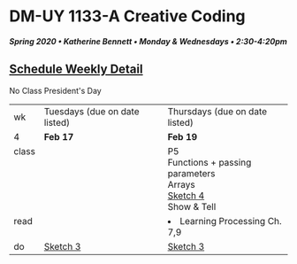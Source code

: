# DM-UY 1133-A Creative Coding
##### Spring 2020 • Katherine Bennett • Monday & Wednesdays • 2:30-4:20pm 

## [Schedule Weekly Detail](Calendar.md) 

<table>
<tr>
<td>wk</td>
<td>Tuesdays (due on date listed)</td>
<td>Thursdays (due on date listed)</td>
</tr>
<!-- dates -->
<tr>
  <td valign="top">4</td>
  <td valign="top" width="48%"><strong>Feb 17</strong></td>
  <td valign="top" width="48%"><strong>Feb 19</strong></td>
</tr>
<!-- class -->
<tr>
	<td valign="top">class</td>
	No Class President's Day
	</td>
	<!-- day Wed -->
	<td valign="top" width="48%">
	</td>
	<td valign="top" width="48%">
	 P5<br>
	Functions + passing parameters <br>
	Arrays<br>
	<a href = "sketch_4.md">Sketch 4</a><br>
	Show & Tell <br>
	</td>

</tr>

<!-- homework -->
<tr>
  <td valign="top">read</td>
  	<!-- day Tues -->
  	<td valign="top">
	</td>
  	<!-- day Wed -->
  	<td valign="top"> 
     <li> Learning Processing Ch. 7,9 </li> 
   </td>
</tr>
 <!-- do -->
<tr>
  <td valign="top">do</td>
	<!-- day Tues -->
 	<td valign ="top"> 
 	<a href = "Sketch_3.md">Sketch 3</a> <br>
 	</td>
  	<!-- day Thurs -->
  	<td valign = "top">
 	<a href = "Sketch_3.md">Sketch 3</a> <br>
  	</td>	
</tr>
</table>